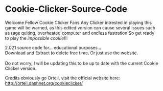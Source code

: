 # Cookie-Clicker-Source-Code
Welcome Fellow Cookie Clicker Fans
Any Clicker intrested in playing this game will be warned,
as this edited version can cause several issues such as rage quiting, overheated computer and endless fustration
So get ready to play the *impossible cookie*!!!

2.021 source code for... educational purposes... <br>
Download and Extract to delete free time. Or just use the website. <br> <br>
Do not worry, I will be updating this to be up to date with the current Cookie Clicker version. <br>
<!-- Well guess what, 2.021 came out... what happened to 2.020??  -->
Credits obviously go Orteil, visit the official website here: http://orteil.dashnet.org/cookieclicker/
